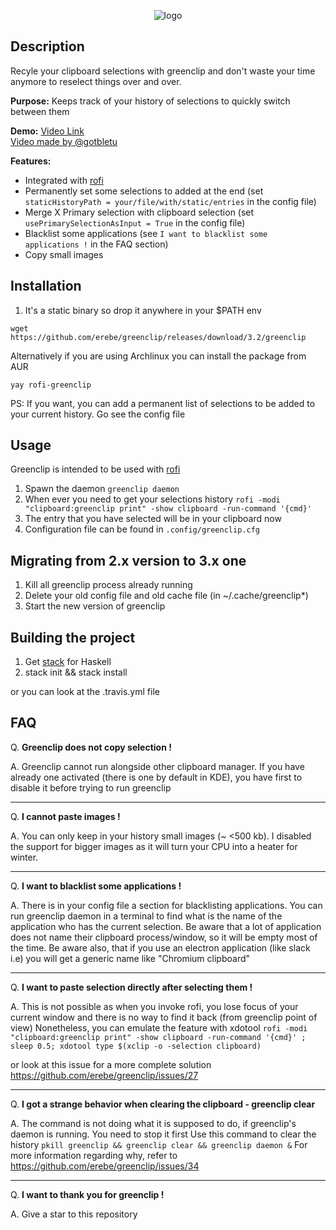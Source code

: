 <p align="center">
  <img src="https://github.com/erebe/greenclip/raw/master/logo.png" alt="logo"/>
</p>

## Description

Recyle your clipboard selections with greenclip and don't waste your time anymore
to reselect things over and over.

**Purpose:**
Keeps track of your history of selections to quickly switch between them

**Demo:**  <a href="https://www.youtube.com/watch?v=Utk-9Gy8H3w">Video Link</a>
<br/>
<a href="https://www.youtube.com/watch?v=4IycORAdW9M">Video made by @gotbletu</a>

**Features:**
  + Integrated with [rofi](https://github.com/DaveDavenport/rofi)
  + Permanently set some selections to added at the end (set `staticHistoryPath = your/file/with/static/entries` in the config file)
  + Merge X Primary selection with clipboard selection (set `usePrimarySelectionAsInput = True` in the config file)
  + Blacklist some applications (see `I want to blacklist some applications !` in the FAQ section)
  + Copy small images

## Installation

1. It's a static binary so drop it anywhere in your $PATH env

```wget https://github.com/erebe/greenclip/releases/download/3.2/greenclip```

Alternatively if you are using Archlinux you can install the package from AUR

``yay rofi-greenclip``

PS: If you want, you can add a permanent list of selections to be added to your current history. Go see the config file


## Usage

Greenclip is intended to be used with [rofi](https://github.com/DaveDavenport/rofi)

1. Spawn the daemon ``` greenclip daemon ```
2. When ever you need to get your selections history ``` rofi -modi "clipboard:greenclip print" -show clipboard -run-command '{cmd}' ```
3. The entry that you have selected will be in your clipboard now
4. Configuration file can be found in ```.config/greenclip.cfg```

## Migrating from 2.x version to 3.x one

1. Kill all greenclip process already running
2. Delete your old config file and old cache file (in ~/.cache/greenclip*)
3. Start the new version of greenclip

## Building the project

1. Get [stack](https://docs.haskellstack.org/en/stable/README/) for Haskell
2. stack init && stack install

or you can look at the .travis.yml file

## FAQ

Q. **Greenclip does not copy selection !**

A. Greenclip cannot run alongside other clipboard manager. If you have already one activated (there is one by default in KDE), you have first to disable it before trying to run greenclip

---------

Q. **I cannot paste images !**

A. You can only keep in your history small images  (~ <500 kb). I disabled the support for bigger images as it will turn your CPU into a heater for winter.

----------

Q. **I want to blacklist some applications !**

A. There is in your config file a section for blacklisting applications.
   You can run greenclip daemon in a terminal to find what is the name of the application who has the current selection.
   Be aware that a lot of application does not name their clipboard process/window, so it will be empty most of the time.
   Be aware also, that if you use an electron application (like slack i.e) you will get a generic name like "Chromium clipboard"

----------

Q. **I want to paste selection directly after selecting them !**

A. This is not possible as when you invoke rofi, you lose focus of your current window and there is no way to find it back (from greenclip point of view)
   Nonetheless, you can emulate the feature with xdotool `rofi -modi "clipboard:greenclip print" -show clipboard -run-command '{cmd}' ; sleep 0.5; xdotool type $(xclip -o -selection clipboard)`

   or look at this issue for a more complete solution https://github.com/erebe/greenclip/issues/27

----------

Q. **I got a strange behavior when clearing the clipboard - greenclip clear**

A. The command is not doing what it is supposed to do, if greenclip's daemon is running. You need to stop it first
   Use this command to clear the history `pkill greenclip && greenclip clear && greenclip daemon &`
   For more information regarding why, refer to https://github.com/erebe/greenclip/issues/34 

----------

Q. **I want to thank you for greenclip !**

A. Give a star to this repository
